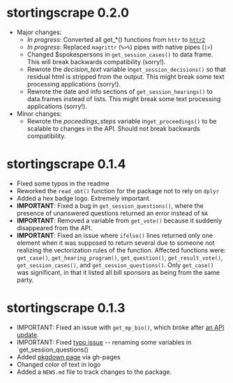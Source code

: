 # stortingscrape 0.2.0

- Major changes:
    * *In progress*: Converted all get_*() functions from `httr` to [`httr2`](https://httr2.r-lib.org/)
    * *In progress*: Replaced `magrittr` (`%>%`) pipes with native pipes (`|>`)
    * Changed $spokespersons in `get_session_cases()` to data frame. This will break backwards compatibility (sorry!).
    * Rewrote the *decision_text* variable in`get_session_decisions()` so that residual html is stripped from the output. This might break some text processing applications (sorry!).
    * Rewrote the date and info sections of `get_session_hearings()` to data.frames instead of lists. This might break some text processing applications (sorry!).
- Minor changes:
    * Rewrote the *poceedings_steps* variable in`get_proceedings()` to be scalable to changes in the API. Should not break backwards compatibility.

# stortingscrape 0.1.4

* Fixed some typos in the readme
* Reworked the `read_obt()` function for the package not to rely on `dplyr`
* Added a hex badge logo. Extremely important.
* **IMPORTANT**: Fixed a bug in `get_session_questions()`, where the presence of unanswered questions returned an error instead of `NA`
* **IMPORTANT**: Removed a variable from `get_vote()` because it suddenly disappeared from the API.
* **IMPORTANT**: Fixed an issue where `ifelse()` lines returned only one element when it was supposed to return several due to someone not realizing the vectorization rules of the function. Affected functions were: `get_case()`, `get_hearing_program()`, `get_question()`, `get_result_vote()`, `get_session_cases()`, and `get_session_questions()`. Only `get_case()` was significant, in that it listed all bill sponsors as being from the same party.

# stortingscrape 0.1.3

* IMPORTANT: Fixed an issue with `get_mp_bio()`, which broke after [an API update](https://data.stortinget.no/nyhetsoversikt/endringer-i-biografidata/).
* IMPORTANT: Fixed [typo issue](https://github.com/martigso/stortingscrape/issues/3) -- renaming some variables in `get_session_questions()
* Added [pkgdown page](https://martigso.github.io/stortingscrape/) via gh-pages 
* Changed color of text in logo
* Added a `NEWS.md` file to track changes to the package.
